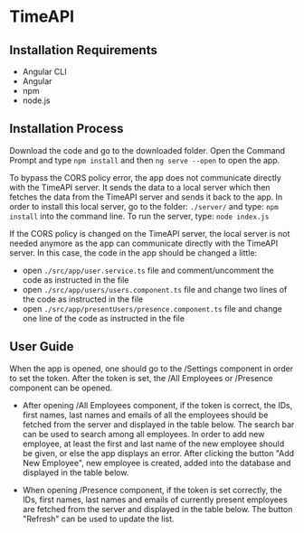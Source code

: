 # TimeAPI

## Installation Requirements

- Angular CLI
- Angular
- npm
- node.js

## Installation Process

Download the code and go to the downloaded folder. Open the Command Prompt and type `npm install` and then
`ng serve --open`
to open the app.


To bypass the CORS policy error, the app does not communicate directly with the TimeAPI server. It sends the data to a local server which then fetches the data from the TimeAPI server and sends it back to the app. In order to install this local server, go to the folder:
`./server/`
and type:
`npm install` 
into the command line.
To run the server, type:
`node index.js`


If the CORS policy is changed on the TimeAPI server, the local server is not needed anymore as the app can communicate directly with the TimeAPI server. In this case, the code in the app should be changed a little: 
- open `./src/app/user.service.ts` file and comment/uncomment the code as instructed in the file
- open `./src/app/users/users.component.ts` file and change two lines of the code as instructed in the file
- open `./src/app/presentUsers/presence.component.ts` file and change one line of the code as instructed in the file


## User Guide

When the app is opened, one should go to the /Settings component in order to set the token. After the token is set, the /All Employees or /Presence component can be opened.
- After opening /All Employees component, if the token is correct, the IDs, first names, last names and emails of all the employees should be fetched from the server and displayed in the table below. The search bar can be used to search among all employees.
In order to add new employee, at least the first and last name of the new employee should be given, or else the app displays an error. After clicking the button "Add New Employee", new employee is created, added into the database and displayed in the table below.

- When opening /Presence component, if the token is set correctly, the IDs, first names, last names and emails of currently present employees are fetched from the server and displayed in the table below. The button "Refresh" can be used to update the list.

